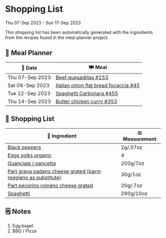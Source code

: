 # Shopping List

Thu 07-Sep 2023 - Sun 17-Sep 2023

This shopping list has been automatically generated with the ingredients from the recipes found in the meal planner project.

## 📅 Meal Planner

|📅 Date| 🍽️ Meal|
|----|----|
|Thu 07-Sep 2023|[Beef quesadillas #153](https://github.com/jcallaghan/The-Cookbook/issues/153)|
|Sat 09-Sep 2023|[Italian onion flat bread focaccia #45](https://github.com/jcallaghan/The-Cookbook/issues/45)|
|Tue 12-Sep 2023|[Spaghetti Carbonara #455](https://github.com/jcallaghan/The-Cookbook/issues/455)|
|Thu 14-Sep 2023|[Butter chicken curry #353](https://github.com/jcallaghan/The-Cookbook/issues/353)|

## 🛒 Shopping List

| 🍌 Ingredient| ⚖️ Measurement|
|----------|-----------|
|[Black peppers](https://www.sainsburys.co.uk/gol-ui/SearchResults/Black%20peppers)|2g/.07oz|
|[Eggs yolks organic](https://www.sainsburys.co.uk/gol-ui/SearchResults/Eggs%20yolks%20organic)|4|
|[Guanciale / pancetta](https://www.sainsburys.co.uk/gol-ui/SearchResults/Guanciale%20/%20pancetta)|200g/7oz|
|[Part grana padano cheese grated (parm reggiano as substitute)](https://www.sainsburys.co.uk/gol-ui/SearchResults/Part%20grana%20padano%20cheese%20grated%20(parm%20reggiano%20as%20substitute))|30g/1oz|
|[Part pecorino romano cheese grated](https://www.sainsburys.co.uk/gol-ui/SearchResults/Part%20pecorino%20romano%20cheese%20grated)|20g/.7oz|
|[Spaghetti](https://www.sainsburys.co.uk/gol-ui/SearchResults/Spaghetti)|280g/10oz|

## 🗒️ Notes

1. Egg bagel
1. BBQ / Pizza
